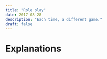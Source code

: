 ```yaml
---
title: "Role play"
date: 2017-08-28
description: "Each time, a different game."
draft: false
---
```


# Explanations

